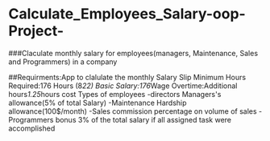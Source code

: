# Calculate_Employees_Salary-oop-Project-
###Claculate monthly salary for employees(managers, Maintenance, Sales and Programmers) in a company

##Requirments:App to clalulate the monthly Salary Slip
Minimum Hours Required:176 Hours (8*22)
Basic Salary:176*Wage
Overtime:Additional hours*1.25*hours cost
Types of employees
-directors
Managers's allowance(5% of total Salary)
-Maintenance
Hardship allowance(100$/month)
-Sales
commission percentage on volume of sales
-Programmers
bonus 3% of the total salary if all assigned task were accomplished
